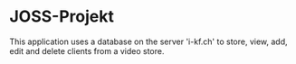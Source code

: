# JOSS-Projekt
This application uses a database on the server 'i-kf.ch' to store, view, add, edit and delete clients from a video store.